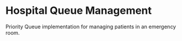 # Hospital Queue Management
Priority Queue implementation for managing patients in an emergency room.
